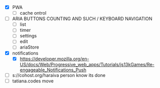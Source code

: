 -  [x] PWA
   -  [ ] cache ontrol  
-  [ ] ARIA BUTTONS COUNTING AND SUCH / KEYBOARD NAVIGATION
   -  [ ] list
   -  [ ] timer
   -  [ ] settings
   -  [ ] edit
   -  [ ] ariaStore
-  [x] notifications 
   -  [x] https://developer.mozilla.org/en-US/docs/Web/Progressive_web_apps/Tutorials/js13kGames/Re-engageable_Notifications_Push
- [ ] s://cohost.org/haraiva person know its done
- [ ] tatiana.codes move